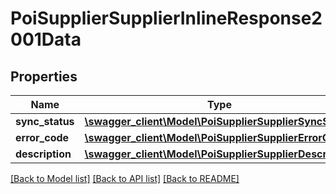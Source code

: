 # PoiSupplierSupplierInlineResponse2001Data

## Properties
Name | Type | Description | Notes
------------ | ------------- | ------------- | -------------
**sync_status** | [**\swagger_client\Model\PoiSupplierSupplierSyncStatus**](PoiSupplierSupplierSyncStatus.md) |  | [optional] 
**error_code** | [**\swagger_client\Model\PoiSupplierSupplierErrorCode**](PoiSupplierSupplierErrorCode.md) |  | 
**description** | [**\swagger_client\Model\PoiSupplierSupplierDescription**](PoiSupplierSupplierDescription.md) |  | 

[[Back to Model list]](../README.md#documentation-for-models) [[Back to API list]](../README.md#documentation-for-api-endpoints) [[Back to README]](../README.md)

